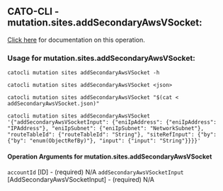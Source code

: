 
## CATO-CLI - mutation.sites.addSecondaryAwsVSocket:
[Click here](https://api.catonetworks.com/documentation/#mutation-addSecondaryAwsVSocket) for documentation on this operation.

### Usage for mutation.sites.addSecondaryAwsVSocket:

`catocli mutation sites addSecondaryAwsVSocket -h`

`catocli mutation sites addSecondaryAwsVSocket <json>`

`catocli mutation sites addSecondaryAwsVSocket "$(cat < addSecondaryAwsVSocket.json)"`

`catocli mutation sites addSecondaryAwsVSocket '{"addSecondaryAwsVSocketInput": {"eniIpAddress": {"eniIpAddress": "IPAddress"}, "eniIpSubnet": {"eniIpSubnet": "NetworkSubnet"}, "routeTableId": {"routeTableId": "String"}, "siteRefInput": {"by": {"by": "enum(ObjectRefBy)"}, "input": {"input": "String"}}}}'`

#### Operation Arguments for mutation.sites.addSecondaryAwsVSocket ####
`accountId` [ID] - (required) N/A 
`addSecondaryAwsVSocketInput` [AddSecondaryAwsVSocketInput] - (required) N/A 
